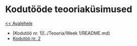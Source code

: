 # Kodutööde teooriaküsimused
[<< Avalehele](../README.md)


* [Kodutöö nr. 1](../Teooria/Week 1/README.md)
* [Kodutöö nr. 2](../README.md)
